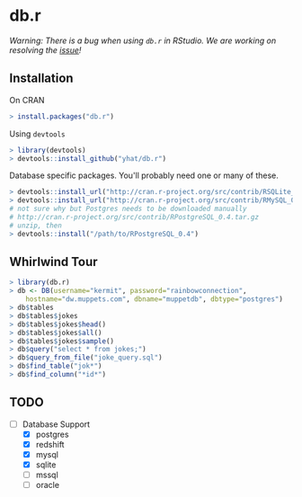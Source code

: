 # db.r
*Warning: There is a bug when using `db.r` in RStudio. We are working on resolving the [issue](https://github.com/yhat/db.r/issues/2)!*

## Installation
On CRAN
```r
> install.packages("db.r")
```
Using `devtools`
```r
> library(devtools)
> devtools::install_github("yhat/db.r")
```
Database specific packages. You'll probably need one or many of these.
```r
> devtools::install_url("http://cran.r-project.org/src/contrib/RSQLite_1.0.0.tar.gz")
> devtools::install_url("http://cran.r-project.org/src/contrib/RMySQL_0.9-3.tar.gz")
# not sure why but Postgres needs to be downloaded manually
# http://cran.r-project.org/src/contrib/RPostgreSQL_0.4.tar.gz
# unzip, then
> devtools::install("/path/to/RPostgreSQL_0.4")
```


## Whirlwind Tour 

```r
> library(db.r)
> db <- DB(username="kermit", password="rainbowconnection",
    hostname="dw.muppets.com", dbname="muppetdb", dbtype="postgres")
> db$tables
> db$tables$jokes
> db$tables$jokes$head()
> db$tables$jokes$all()
> db$tables$jokes$sample()
> db$query("select * from jokes;")
> db$query_from_file("joke_query.sql")
> db$find_table("jok*")
> db$find_column("*id*")
```

## TODO
- [ ] Database Support
    - [x] postgres
    - [x] redshift
    - [x] mysql
    - [x] sqlite
    - [ ] mssql
    - [ ] oracle
